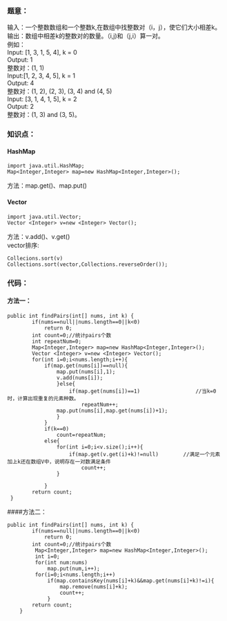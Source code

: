 ### 题意：
输入：一个整数数组和一个整数k,在数组中找整数对（i，j），使它们大小相差k。  
输出：数组中相差k的整数对的数量。（i,j)和（j,i）算一对。  
例如：  
Input: [1, 3, 1, 5, 4], k = 0  
Output: 1     
整数对：(1, 1)  
Input:[1, 2, 3, 4, 5], k = 1  
Output: 4  
整数对：(1, 2), (2, 3), (3, 4) and (4, 5)  
Input: [3, 1, 4, 1, 5], k = 2  
Output: 2  
整数对：(1, 3) and (3, 5)。  
### 知识点：
#### HashMap
<pre><code>import java.util.HashMap;
Map&#60;Integer,Integer&#62; map=new HashMap&#60;Integer,Integer&#62;();</code></pre>
方法：map.get()、map.put()
#### Vector
<pre><code>import java.util.Vector;
Vector &#60;Integer&#62; v=new &#60;Integer&#62; Vector();</code></pre>
方法：v.add()、v.get()  
vector排序:  
<pre><code>Collecions.sort(v)
Collections.sort(vector,Collections.reverseOrder());</code></pre>
### 代码：
#### 方法一：
<pre><code>public int findPairs(int[] nums, int k) {
        if(nums==null||nums.length==0||k<0)
            return 0;
        int count=0;//统计pairs个数
        int repeatNum=0;
        Map&#60;Integer,Integer&#62; map=new HashMap&#60;Integer,Integer&#62;();
        Vector &#60;Integer&#62; v=new &#60;Integer&#62; Vector();
        for(int i=0;i&#60;nums.length;i++){
            if(map.get(nums[i])==null){
                map.put(nums[i],1);
                v.add(nums[i]);
                }else{
                    if(map.get(nums[i])==1)                  //当k=0时，计算出现重复的元素种数。
                        repeatNum++;
                map.put(nums[i],map.get(nums[i])+1);
                }
            }
            if(k==0)
                count=repeatNum;
            else{
                for(int i=0;i&#60;v.size();i++){
                    if(map.get(v.get(i)+k)!=null)        //满足一个元素加上k还在数组V中，说明存在一对数满足条件
                        count++;
                }
               
            }
        return count;
 }</code></pre>  
  ####方法二：
 <pre><code>public int findPairs(int[] nums, int k) {
        if(nums==null||nums.length==0||k<0)
            return 0;
        int count=0;//统计pairs个数
         Map&#60;Integer,Integer&#62; map=new HashMap&#60;Integer,Integer&#62;();
         int i=0;
         for(int num:nums)
             map.put(num,i++);
         for(i=0;i&#60;nums.length;i++)
             if(map.containsKey(nums[i]+k)&&map.get(nums[i]+k)!=i){
                 map.remove(nums[i]+k);
                 count++;
             }
        return count;
    }</code></pre>
